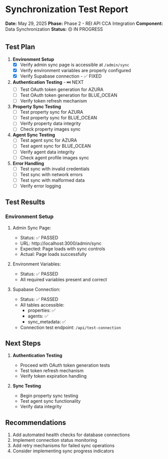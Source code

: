# Synchronization Test Report

**Date:** May 29, 2025
**Phase:** Phase 2 - REI API CCA Integration
**Component:** Data Synchronization
**Status:** 🟡 IN PROGRESS

## Test Plan

1. **Environment Setup**
   - [x] Verify admin sync page is accessible at `/admin/sync`
   - [x] Verify environment variables are properly configured
   - [x] Verify Supabase connection - ✅ FIXED

2. **Authentication Testing** - ⏭️ NEXT
   - [ ] Test OAuth token generation for AZURA
   - [ ] Test OAuth token generation for BLUE_OCEAN
   - [ ] Verify token refresh mechanism

3. **Property Sync Testing**
   - [ ] Test property sync for AZURA
   - [ ] Test property sync for BLUE_OCEAN
   - [ ] Verify property data integrity
   - [ ] Check property images sync

4. **Agent Sync Testing**
   - [ ] Test agent sync for AZURA
   - [ ] Test agent sync for BLUE_OCEAN
   - [ ] Verify agent data integrity
   - [ ] Check agent profile images sync

5. **Error Handling**
   - [ ] Test sync with invalid credentials
   - [ ] Test sync with network errors
   - [ ] Test sync with malformed data
   - [ ] Verify error logging

## Test Results

### Environment Setup

1. Admin Sync Page:
   - Status: ✅ PASSED
   - URL: http://localhost:3000/admin/sync
   - Expected: Page loads with sync controls
   - Actual: Page loads successfully

2. Environment Variables:
   - Status: ✅ PASSED
   - All required variables present and correct

3. Supabase Connection:
   - Status: ✅ PASSED
   - All tables accessible:
     - properties: ✅
     - agents: ✅
     - sync_metadata: ✅
   - Connection test endpoint: `/api/test-connection`

## Next Steps

1. **Authentication Testing**
   - Proceed with OAuth token generation tests
   - Test token refresh mechanism
   - Verify token expiration handling

2. **Sync Testing**
   - Begin property sync testing
   - Test agent sync functionality
   - Verify data integrity

## Recommendations

1. Add automated health checks for database connections
2. Implement connection status monitoring
3. Add retry mechanisms for failed sync operations
4. Consider implementing sync progress indicators